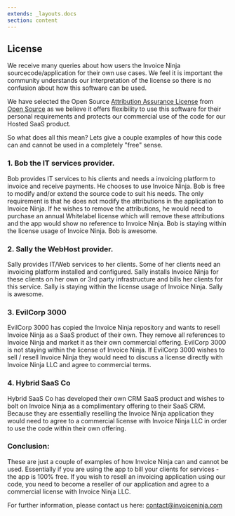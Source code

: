 ```yaml
---
extends: _layouts.docs 
section: content
---
```


## License

We receive many queries about how users the Invoice Ninja sourcecode/application for their own use cases. We feel it is important the community understands our interpretation of the license so there is no confusion about how this software can be used.

We have selected the Open Source [Attribution Assurance License](https://github.com/invoiceninja/invoiceninja/blob/master/LICENSE) from [Open Source](https://opensource.org) as we believe it offers flexibility to use this software for their personal requirements and protects our commercial use of the code for our Hosted SaaS product. 

So what does all this mean? Lets give a couple examples of how this code can and cannot be used in a completely "free" sense.

### 1. Bob the IT services provider.

Bob provides IT services to his clients and needs a invoicing platform to invoice and receive payments. He chooses to use Invoice Ninja. Bob is free to modify and/or extend the source code to suit his needs. The only requirement is that he does not modify the attributions in the application to Invoice Ninja. If he wishes to remove the attributions, he would need to purchase an annual Whitelabel license which will remove these attributions and the app would show no reference to Invoice Ninja. Bob is staying within the license usage of Invoice Ninja. Bob is awesome. 

### 2. Sally the WebHost provider.

Sally provides IT/Web services to her clients. Some of her clients need an invoicing platform installed and configured. Sally installs Invoice Ninja for these clients on her own or 3rd party infrastructure and bills her clients for this service. Sally is staying within the license usage of Invoice Ninja. Sally is awesome.

### 3. EvilCorp 3000

EvilCorp 3000 has copied the Invoice Ninja repository and wants to resell Invoice Ninja as a SaaS product of their own. They remove all references to Invoice Ninja and market it as their own commercial offering. EvilCorp 3000 is not staying within the license of Invoice Ninja. If EvilCorp 3000 wishes to sell / resell Invoice Ninja they would need to discuss a license directly with Invoice Ninja LLC and agree to commercial terms.

### 4. Hybrid SaaS Co

Hybrid SaaS Co has developed their own CRM SaaS product and wishes to bolt on Invoice Ninja as a complimentary offering to their SaaS CRM. Because they are essentially reselling the Invoice Ninja application they would need to agree to a commercial license with Invoice Ninja LLC in order to use the code within their own offering.

### Conclusion:

These are just a couple of examples of how Invoice Ninja can and cannot be used. Essentially if you are using the app to bill your clients for services - the app is 100% free. If you wish to resell an invoicing application using our code, you need to become a reseller of our application and agree to a commercial license with Invoice Ninja LLC.

For further information, please contact us here: contact@invoiceninja.com